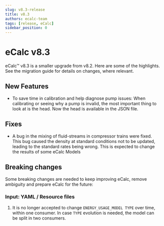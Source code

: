 ```yaml
---
slug: v8.3-release
title: v8.3
authors: ecalc-team
tags: [release, eCalc]
sidebar_position: 0
---
```


# eCalc v8.3

eCalc™ v8.3 is a smaller upgrade from v8.2. Here are some of the highlights. See
the migration guide for details on changes, where relevant.

## New Features

- To save time in calibration and help diagnose pump issues: When calibrating or seeing why a pump is invalid, the most important thing to look at is the head. Now the head is available in the JSON file.

## Fixes

- A bug in the mixing of fluid-streams in compressor trains were fixed. This bug caused the density at standard conditions not to be updated, leading to the standard rates being wrong. This is expected to change the results of some eCalc Models

## Breaking changes

Some breaking changes are needed to keep improving eCalc, remove ambiguity and prepare eCalc for the future:

### Input: YAML / Resource files
 
1. It is no longer accepted to change `ENERGY_USAGE_MODEL TYPE` over time, within one consumer. In case `TYPE` evolution is needed, the model can be split in two consumers.
